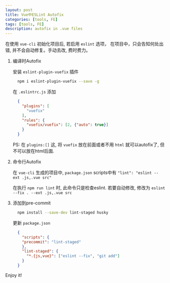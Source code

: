 ```yaml
---
layout: post
title: Vue中ESLint Autofix
categories: [tools, FE]
tags: [tools, FE]
description: autofix in .vue files
---
```


在使用 `vue-cli` 初始化项目后, 若启用 `eslint` 选项， 在项目中，只会告知何处出错, 并不会自动修复。手动去改, 费时费力。

1. 编译时Autofix

    安装 `eslint-plugin-vuefix` 插件

    ```bash
      npm i eslint-plugin-vuefix --save -g
    ```

    在 `.eslintrc.js` 添加

      ```json
        {
          "plugins": [
            "vuefix"
          ],
          "rules": {
            "vuefix/vuefix": [2, {"auto": true}]
          }
        }
      ```

    PS: 在 `plugins:[]` 这, 将 `vuefix` 放在前面或者不用 `html` 就可以autofix了, 但不可以放在html后面.

2. 命令行Autofix

    在 `vue-cli` 生成的项目中, `package.json` scripts中有 `"lint": "eslint --ext .js,.vue src"`

    在执行 `npm run lint` 时, 此命令只是检查eslint.
    若要自动修改, 修改为 `eslint --fix . --ext .js,.vue src`

3. 添加到pre-commit


    ```bash
      npm install --save-dev lint-staged husky
    ```

    更新 `package.json`

    ```json
      {
        "scripts": {
        "precommit": "lint-staged"
        },
        "lint-staged": {
          "*.{js,vue}": ["eslint --fix", "git add"]
        }
      }
    ```


  Enjoy it!